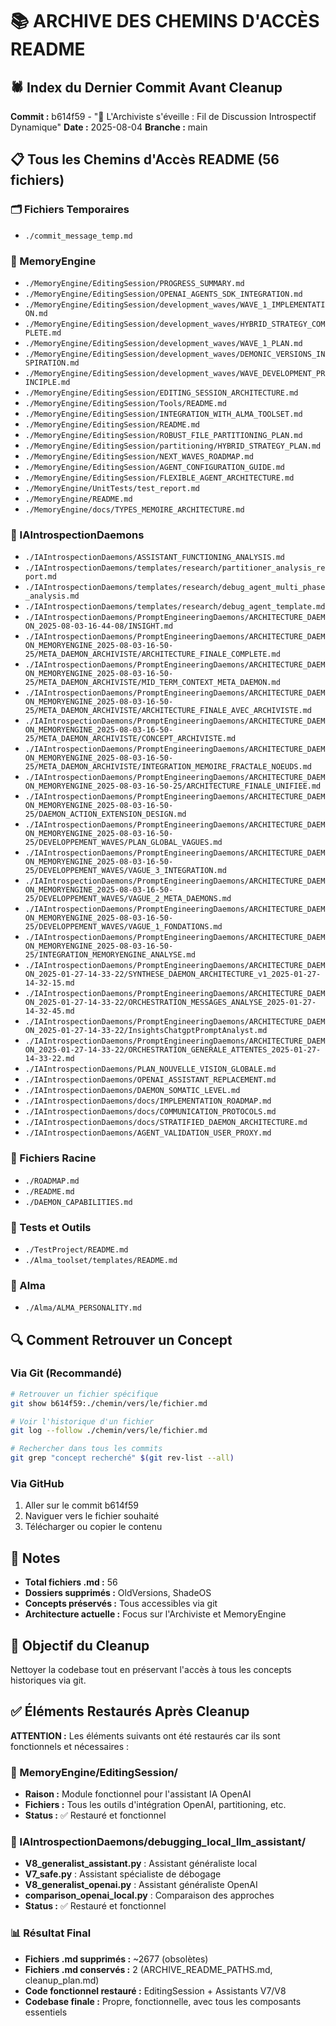 # 📚 ARCHIVE DES CHEMINS D'ACCÈS README

## 🕷️ Index du Dernier Commit Avant Cleanup
**Commit :** b614f59 - "🧵 L'Archiviste s'éveille : Fil de Discussion Introspectif Dynamique"
**Date :** 2025-08-04
**Branche :** main

## 📋 Tous les Chemins d'Accès README (56 fichiers)

### 🗂️ Fichiers Temporaires
- `./commit_message_temp.md`

### 🧠 MemoryEngine
- `./MemoryEngine/EditingSession/PROGRESS_SUMMARY.md`
- `./MemoryEngine/EditingSession/OPENAI_AGENTS_SDK_INTEGRATION.md`
- `./MemoryEngine/EditingSession/development_waves/WAVE_1_IMPLEMENTATION.md`
- `./MemoryEngine/EditingSession/development_waves/HYBRID_STRATEGY_COMPLETE.md`
- `./MemoryEngine/EditingSession/development_waves/WAVE_1_PLAN.md`
- `./MemoryEngine/EditingSession/development_waves/DEMONIC_VERSIONS_INSPIRATION.md`
- `./MemoryEngine/EditingSession/development_waves/WAVE_DEVELOPMENT_PRINCIPLE.md`
- `./MemoryEngine/EditingSession/EDITING_SESSION_ARCHITECTURE.md`
- `./MemoryEngine/EditingSession/Tools/README.md`
- `./MemoryEngine/EditingSession/INTEGRATION_WITH_ALMA_TOOLSET.md`
- `./MemoryEngine/EditingSession/README.md`
- `./MemoryEngine/EditingSession/ROBUST_FILE_PARTITIONING_PLAN.md`
- `./MemoryEngine/EditingSession/partitioning/HYBRID_STRATEGY_PLAN.md`
- `./MemoryEngine/EditingSession/NEXT_WAVES_ROADMAP.md`
- `./MemoryEngine/EditingSession/AGENT_CONFIGURATION_GUIDE.md`
- `./MemoryEngine/EditingSession/FLEXIBLE_AGENT_ARCHITECTURE.md`
- `./MemoryEngine/UnitTests/test_report.md`
- `./MemoryEngine/README.md`
- `./MemoryEngine/docs/TYPES_MEMOIRE_ARCHITECTURE.md`

### 🧭 IAIntrospectionDaemons
- `./IAIntrospectionDaemons/ASSISTANT_FUNCTIONING_ANALYSIS.md`
- `./IAIntrospectionDaemons/templates/research/partitioner_analysis_report.md`
- `./IAIntrospectionDaemons/templates/research/debug_agent_multi_phase_analysis.md`
- `./IAIntrospectionDaemons/templates/research/debug_agent_template.md`
- `./IAIntrospectionDaemons/PromptEngineeringDaemons/ARCHITECTURE_DAEMON_2025-08-03-16-44-08/INSIGHT.md`
- `./IAIntrospectionDaemons/PromptEngineeringDaemons/ARCHITECTURE_DAEMON_MEMORYENGINE_2025-08-03-16-50-25/META_DAEMON_ARCHIVISTE/ARCHITECTURE_FINALE_COMPLETE.md`
- `./IAIntrospectionDaemons/PromptEngineeringDaemons/ARCHITECTURE_DAEMON_MEMORYENGINE_2025-08-03-16-50-25/META_DAEMON_ARCHIVISTE/MID_TERM_CONTEXT_META_DAEMON.md`
- `./IAIntrospectionDaemons/PromptEngineeringDaemons/ARCHITECTURE_DAEMON_MEMORYENGINE_2025-08-03-16-50-25/META_DAEMON_ARCHIVISTE/ARCHITECTURE_FINALE_AVEC_ARCHIVISTE.md`
- `./IAIntrospectionDaemons/PromptEngineeringDaemons/ARCHITECTURE_DAEMON_MEMORYENGINE_2025-08-03-16-50-25/META_DAEMON_ARCHIVISTE/CONCEPT_ARCHIVISTE.md`
- `./IAIntrospectionDaemons/PromptEngineeringDaemons/ARCHITECTURE_DAEMON_MEMORYENGINE_2025-08-03-16-50-25/META_DAEMON_ARCHIVISTE/INTEGRATION_MEMOIRE_FRACTALE_NOEUDS.md`
- `./IAIntrospectionDaemons/PromptEngineeringDaemons/ARCHITECTURE_DAEMON_MEMORYENGINE_2025-08-03-16-50-25/ARCHITECTURE_FINALE_UNIFIEE.md`
- `./IAIntrospectionDaemons/PromptEngineeringDaemons/ARCHITECTURE_DAEMON_MEMORYENGINE_2025-08-03-16-50-25/DAEMON_ACTION_EXTENSION_DESIGN.md`
- `./IAIntrospectionDaemons/PromptEngineeringDaemons/ARCHITECTURE_DAEMON_MEMORYENGINE_2025-08-03-16-50-25/DEVELOPPEMENT_WAVES/PLAN_GLOBAL_VAGUES.md`
- `./IAIntrospectionDaemons/PromptEngineeringDaemons/ARCHITECTURE_DAEMON_MEMORYENGINE_2025-08-03-16-50-25/DEVELOPPEMENT_WAVES/VAGUE_3_INTEGRATION.md`
- `./IAIntrospectionDaemons/PromptEngineeringDaemons/ARCHITECTURE_DAEMON_MEMORYENGINE_2025-08-03-16-50-25/DEVELOPPEMENT_WAVES/VAGUE_2_META_DAEMONS.md`
- `./IAIntrospectionDaemons/PromptEngineeringDaemons/ARCHITECTURE_DAEMON_MEMORYENGINE_2025-08-03-16-50-25/DEVELOPPEMENT_WAVES/VAGUE_1_FONDATIONS.md`
- `./IAIntrospectionDaemons/PromptEngineeringDaemons/ARCHITECTURE_DAEMON_MEMORYENGINE_2025-08-03-16-50-25/INTEGRATION_MEMORYENGINE_ANALYSE.md`
- `./IAIntrospectionDaemons/PromptEngineeringDaemons/ARCHITECTURE_DAEMON_2025-01-27-14-33-22/SYNTHESE_DAEMON_ARCHITECTURE_v1_2025-01-27-14-32-15.md`
- `./IAIntrospectionDaemons/PromptEngineeringDaemons/ARCHITECTURE_DAEMON_2025-01-27-14-33-22/ORCHESTRATION_MESSAGES_ANALYSE_2025-01-27-14-32-45.md`
- `./IAIntrospectionDaemons/PromptEngineeringDaemons/ARCHITECTURE_DAEMON_2025-01-27-14-33-22/InsightsChatgptPromptAnalyst.md`
- `./IAIntrospectionDaemons/PromptEngineeringDaemons/ARCHITECTURE_DAEMON_2025-01-27-14-33-22/ORCHESTRATION_GENERALE_ATTENTES_2025-01-27-14-33-22.md`
- `./IAIntrospectionDaemons/PLAN_NOUVELLE_VISION_GLOBALE.md`
- `./IAIntrospectionDaemons/OPENAI_ASSISTANT_REPLACEMENT.md`
- `./IAIntrospectionDaemons/DAEMON_SOMATIC_LEVEL.md`
- `./IAIntrospectionDaemons/docs/IMPLEMENTATION_ROADMAP.md`
- `./IAIntrospectionDaemons/docs/COMMUNICATION_PROTOCOLS.md`
- `./IAIntrospectionDaemons/docs/STRATIFIED_DAEMON_ARCHITECTURE.md`
- `./IAIntrospectionDaemons/AGENT_VALIDATION_USER_PROXY.md`

### 📄 Fichiers Racine
- `./ROADMAP.md`
- `./README.md`
- `./DAEMON_CAPABILITIES.md`

### 🧪 Tests et Outils
- `./TestProject/README.md`
- `./Alma_toolset/templates/README.md`

### 👤 Alma
- `./Alma/ALMA_PERSONALITY.md`

## 🔍 Comment Retrouver un Concept

### Via Git (Recommandé)
```bash
# Retrouver un fichier spécifique
git show b614f59:./chemin/vers/le/fichier.md

# Voir l'historique d'un fichier
git log --follow ./chemin/vers/le/fichier.md

# Rechercher dans tous les commits
git grep "concept recherché" $(git rev-list --all)
```

### Via GitHub
1. Aller sur le commit b614f59
2. Naviguer vers le fichier souhaité
3. Télécharger ou copier le contenu

## 📝 Notes
- **Total fichiers .md :** 56
- **Dossiers supprimés :** OldVersions, ShadeOS
- **Concepts préservés :** Tous accessibles via git
- **Architecture actuelle :** Focus sur l'Archiviste et MemoryEngine

## 🎯 Objectif du Cleanup
Nettoyer la codebase tout en préservant l'accès à tous les concepts historiques via git.

## ✅ Éléments Restaurés Après Cleanup
**ATTENTION :** Les éléments suivants ont été restaurés car ils sont fonctionnels et nécessaires :

### 🧠 MemoryEngine/EditingSession/
- **Raison :** Module fonctionnel pour l'assistant IA OpenAI
- **Fichiers :** Tous les outils d'intégration OpenAI, partitioning, etc.
- **Status :** ✅ Restauré et fonctionnel

### 🤖 IAIntrospectionDaemons/debugging_local_llm_assistant/
- **V8_generalist_assistant.py** : Assistant généraliste local
- **V7_safe.py** : Assistant spécialiste de débogage
- **V8_generalist_openai.py** : Assistant généraliste OpenAI
- **comparison_openai_local.py** : Comparaison des approches
- **Status :** ✅ Restauré et fonctionnel

### 📊 Résultat Final
- **Fichiers .md supprimés :** ~2677 (obsolètes)
- **Fichiers .md conservés :** 2 (ARCHIVE_README_PATHS.md, cleanup_plan.md)
- **Code fonctionnel restauré :** EditingSession + Assistants V7/V8
- **Codebase finale :** Propre, fonctionnelle, avec tous les composants essentiels 